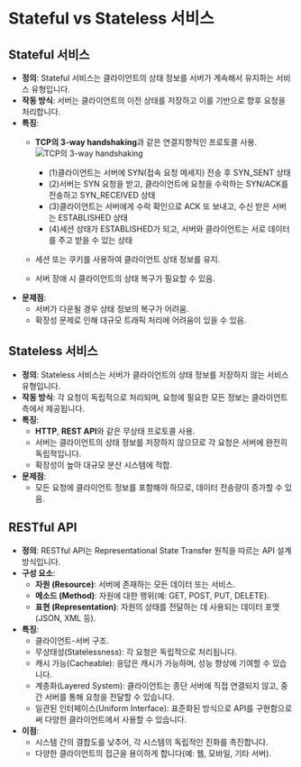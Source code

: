 # Stateful vs Stateless 서비스

## Stateful 서비스

- **정의**: Stateful 서비스는 클라이언트의 상태 정보를 서버가 계속해서 유지하는 서비스 유형입니다.
- **작동 방식**: 서버는 클라이언트의 이전 상태를 저장하고 이를 기반으로 향후 요청을 처리합니다.
- **특징**:
  - **TCP의 3-way handshaking**과 같은 연결지향적인 프로토콜 사용.
     ![TCP의 3-way handshaking](https://github.com/yujinS0/ASP.NETcore-Study/assets/87336788/7540bcbc-fc50-4696-ac2e-7c6eedd4fabe)

    + (1)클라이언트는 서버에 SYN(접속 요청 메세지) 전송 후 SYN_SENT 상태
    + (2)서버는 SYN 요청을 받고, 클라이언트에 요청을 수락하는 SYN/ACK를 전송하고 SYN_RECEIVED 상태
    + (3)클라이언트는 서버에게 수락 확인으로 ACK 또 보내고, 수신 받은 서버는 ESTABLISHED 상태
    + (4)세션 상태가 ESTABLISHED가 되고, 서버와 클라이언트는 서로 데이터를 주고 받을 수 있는 상태
  - 세션 또는 쿠키를 사용하여 클라이언트 상태 정보를 유지.
  - 서버 장애 시 클라이언트의 상태 복구가 필요할 수 있음.
- **문제점**:
  - 서버가 다운될 경우 상태 정보의 복구가 어려움.
  - 확장성 문제로 인해 대규모 트래픽 처리에 어려움이 있을 수 있음.

## Stateless 서비스

- **정의**: Stateless 서비스는 서버가 클라이언트의 상태 정보를 저장하지 않는 서비스 유형입니다.
- **작동 방식**: 각 요청이 독립적으로 처리되며, 요청에 필요한 모든 정보는 클라이언트 측에서 제공됩니다.
- **특징**:
  - **HTTP**, **REST API**와 같은 무상태 프로토콜 사용.
  - 서버는 클라이언트의 상태 정보를 저장하지 않으므로 각 요청은 서버에 완전히 독립적입니다.
  - 확장성이 높아 대규모 분산 시스템에 적합.
- **문제점**:
  - 모든 요청에 클라이언트 정보를 포함해야 하므로, 데이터 전송량이 증가할 수 있음.

## RESTful API

- **정의**: RESTful API는 Representational State Transfer 원칙을 따르는 API 설계 방식입니다.
- **구성 요소**:
  - **자원 (Resource)**: 서버에 존재하는 모든 데이터 또는 서비스.
  - **메소드 (Method)**: 자원에 대한 행위(예: GET, POST, PUT, DELETE).
  - **표현 (Representation)**: 자원의 상태를 전달하는 데 사용되는 데이터 포맷(JSON, XML 등).
- **특징**:
  - 클라이언트-서버 구조.
  - 무상태성(Statelessness): 각 요청은 독립적으로 처리됩니다.
  - 캐시 가능(Cacheable): 응답은 캐시가 가능하며, 성능 향상에 기여할 수 있습니다.
  - 계층화(Layered System): 클라이언트는 종단 서버에 직접 연결되지 않고, 중간 서버를 통해 요청을 전달할 수 있습니다.
  - 일관된 인터페이스(Uniform Interface): 표준화된 방식으로 API를 구현함으로써 다양한 클라이언트에서 사용할 수 있습니다.
- **이점**:
  - 시스템 간의 결합도를 낮추어, 각 시스템의 독립적인 진화를 촉진합니다.
  - 다양한 클라이언트의 접근을 용이하게 합니다(예: 웹, 모바일, 기타 서버).

